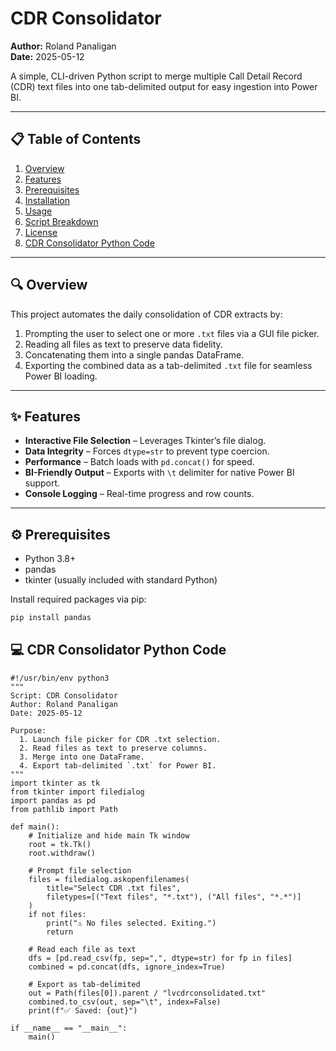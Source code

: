 # CDR Consolidator

**Author:** Roland Panaligan  
**Date:** 2025-05-12

A simple, CLI-driven Python script to merge multiple Call Detail Record (CDR) text files into one tab-delimited output for easy ingestion into Power BI.

---

## 📋 Table of Contents

1. [Overview](#overview)  
2. [Features](#features)  
3. [Prerequisites](#prerequisites)  
4. [Installation](#installation)  
5. [Usage](#usage)  
6. [Script Breakdown](#script-breakdown)  
7. [License](#license)
8. [CDR Consolidator Python Code](#CDR-Consolidator-Python-Code)

---

## 🔍 Overview

This project automates the daily consolidation of CDR extracts by:

1. Prompting the user to select one or more `.txt` files via a GUI file picker.  
2. Reading all files as text to preserve data fidelity.  
3. Concatenating them into a single pandas DataFrame.  
4. Exporting the combined data as a tab-delimited `.txt` file for seamless Power BI loading.

---

## ✨ Features

- **Interactive File Selection** – Leverages Tkinter’s file dialog.  
- **Data Integrity** – Forces `dtype=str` to prevent type coercion.  
- **Performance** – Batch loads with `pd.concat()` for speed.  
- **BI-Friendly Output** – Exports with `\t` delimiter for native Power BI support.  
- **Console Logging** – Real-time progress and row counts.

---

## ⚙️ Prerequisites

- Python 3.8+  
- pandas  
- tkinter (usually included with standard Python)  

Install required packages via pip:

```bash
pip install pandas
```

## 💻 CDR Consolidator Python Code
```
#!/usr/bin/env python3
"""
Script: CDR Consolidator
Author: Roland Panaligan
Date: 2025-05-12

Purpose:
  1. Launch file picker for CDR .txt selection.
  2. Read files as text to preserve columns.
  3. Merge into one DataFrame.
  4. Export tab-delimited `.txt` for Power BI.
"""
import tkinter as tk
from tkinter import filedialog
import pandas as pd
from pathlib import Path

def main():
    # Initialize and hide main Tk window
    root = tk.Tk()
    root.withdraw()

    # Prompt file selection
    files = filedialog.askopenfilenames(
        title="Select CDR .txt files",
        filetypes=[("Text files", "*.txt"), ("All files", "*.*")]
    )
    if not files:
        print("⚠️ No files selected. Exiting.")
        return

    # Read each file as text
    dfs = [pd.read_csv(fp, sep=",", dtype=str) for fp in files]
    combined = pd.concat(dfs, ignore_index=True)

    # Export as tab-delimited
    out = Path(files[0]).parent / "lvcdrconsolidated.txt"
    combined.to_csv(out, sep="\t", index=False)
    print(f"✅ Saved: {out}")

if __name__ == "__main__":
    main()
